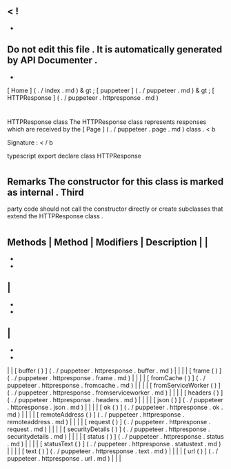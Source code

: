 <
!
-
-
Do
not
edit
this
file
.
It
is
automatically
generated
by
API
Documenter
.
-
-
>
[
Home
]
(
.
/
index
.
md
)
&
gt
;
[
puppeteer
]
(
.
/
puppeteer
.
md
)
&
gt
;
[
HTTPResponse
]
(
.
/
puppeteer
.
httpresponse
.
md
)
#
#
HTTPResponse
class
The
HTTPResponse
class
represents
responses
which
are
received
by
the
[
Page
]
(
.
/
puppeteer
.
page
.
md
)
class
.
<
b
>
Signature
:
<
/
b
>
typescript
export
declare
class
HTTPResponse
#
#
Remarks
The
constructor
for
this
class
is
marked
as
internal
.
Third
-
party
code
should
not
call
the
constructor
directly
or
create
subclasses
that
extend
the
HTTPResponse
class
.
#
#
Methods
|
Method
|
Modifiers
|
Description
|
|
-
-
-
|
-
-
-
|
-
-
-
|
|
[
buffer
(
)
]
(
.
/
puppeteer
.
httpresponse
.
buffer
.
md
)
|
|
|
|
[
frame
(
)
]
(
.
/
puppeteer
.
httpresponse
.
frame
.
md
)
|
|
|
|
[
fromCache
(
)
]
(
.
/
puppeteer
.
httpresponse
.
fromcache
.
md
)
|
|
|
|
[
fromServiceWorker
(
)
]
(
.
/
puppeteer
.
httpresponse
.
fromserviceworker
.
md
)
|
|
|
|
[
headers
(
)
]
(
.
/
puppeteer
.
httpresponse
.
headers
.
md
)
|
|
|
|
[
json
(
)
]
(
.
/
puppeteer
.
httpresponse
.
json
.
md
)
|
|
|
|
[
ok
(
)
]
(
.
/
puppeteer
.
httpresponse
.
ok
.
md
)
|
|
|
|
[
remoteAddress
(
)
]
(
.
/
puppeteer
.
httpresponse
.
remoteaddress
.
md
)
|
|
|
|
[
request
(
)
]
(
.
/
puppeteer
.
httpresponse
.
request
.
md
)
|
|
|
|
[
securityDetails
(
)
]
(
.
/
puppeteer
.
httpresponse
.
securitydetails
.
md
)
|
|
|
|
[
status
(
)
]
(
.
/
puppeteer
.
httpresponse
.
status
.
md
)
|
|
|
|
[
statusText
(
)
]
(
.
/
puppeteer
.
httpresponse
.
statustext
.
md
)
|
|
|
|
[
text
(
)
]
(
.
/
puppeteer
.
httpresponse
.
text
.
md
)
|
|
|
|
[
url
(
)
]
(
.
/
puppeteer
.
httpresponse
.
url
.
md
)
|
|
|
